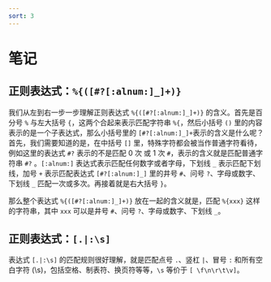 ```yaml
---
sort: 3
---
```


# 笔记

## 正则表达式：`%{([#?[:alnum:]_]+)}`

我们从左到右一步一步理解正则表达式 `%{([#?[:alnum:]_]+)}` 的含义。首先是百分号 `%` 与左大括号 `{`，这两个合起来表示匹配字符串 `%{`，然后小括号 `()` 里的内容表示的是一个子表达式，那么小括号里的 `[#?[:alnum:]_]+`表示的含义是什么呢？首先，我们需要知道的是，在中括号 `[]` 里，特殊字符都会被当作普通字符看待，例如这里的表达式 `#?` 表示的不是匹配 0 次 或 1 次 `#`，表示的含义就是匹配普通字符串 `#?` 。`[:alnum:]` 表达式表示匹配任何数字或者字母，下划线 `_` 表示匹配下划线，加号 `+` 表示匹配表达式 `[#?[:alnum:]_]` 里的井号 `#`、问号 `?`、字母或数字、下划线 `_` 匹配一次或多次。再接着就是右大括号 `}`。

那么整个表达式 `%{([#?[:alnum:]_]+)}` 放在一起的含义就是，匹配 `%{xxx}` 这样的字符串，其中 `xxx` 可以是井号 `#`、问号 `?`、字母或数字、下划线 `_`。

## 正则表达式：`[.|:\s]`

表达式 `[.|:\s]` 的匹配规则很好理解，就是匹配点号 `.`、竖杠 `|`、冒号 `:` 和所有空白字符 (\s)，包括空格、制表符、换页符等等，`\s` 等价于 `[ \f\n\r\t\v]`。
